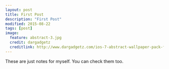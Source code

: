 ```yaml
---
layout: post
title: First Post
description: "First Post"
modified: 2015-08-22
tags: [post]
image:
  feature: abstract-3.jpg
  credit: dargadgetz
  creditlink: http://www.dargadgetz.com/ios-7-abstract-wallpaper-pack-for-iphone-5-and-ipod-touch-retina/
---
```


These are just notes for myself. You can check them too. 
